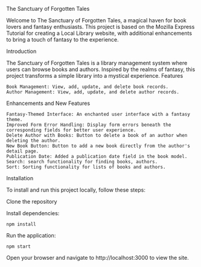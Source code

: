 The Sanctuary of Forgotten Tales

Welcome to The Sanctuary of Forgotten Tales, a magical haven for book lovers and fantasy enthusiasts. This project is based on the Mozilla Express Tutorial for creating a Local Library website, with additional enhancements to bring a touch of fantasy to the experience.

Introduction

The Sanctuary of Forgotten Tales is a library management system where users can browse books and authors. Inspired by the realms of fantasy, this project transforms a simple library into a mystical experience.
Features

    Book Management: View, add, update, and delete book records.
    Author Management: View, add, update, and delete author records.

Enhancements and New Features

    Fantasy-Themed Interface: An enchanted user interface with a fantasy theme.
    Improved Form Error Handling: Display form errors beneath the corresponding fields for better user experience.
    Delete Author with Books: Button to delete a book of an author when deleting the author.
    New Book Button: Button to add a new book directly from the author's detail page.
    Publication Date: Added a publication date field in the book model.
    Search: search functionality for finding books, authors.
    Sort: Sorting functionality for lists of books and authors.

Installation

To install and run this project locally, follow these steps:

Clone the repository

Install dependencies:

    npm install

Run the application:

    npm start

Open your browser and navigate to http://localhost:3000 to view the site.
